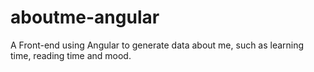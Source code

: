 # aboutme-angular
A Front-end using Angular to generate data about me, such as learning time, reading time and mood.
